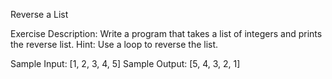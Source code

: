 Reverse a List

Exercise Description:
Write a program that takes a list of integers and prints the reverse list.
Hint: Use a loop to reverse the list.

Sample Input:
[1, 2, 3, 4, 5]
Sample Output:
[5, 4, 3, 2, 1]
